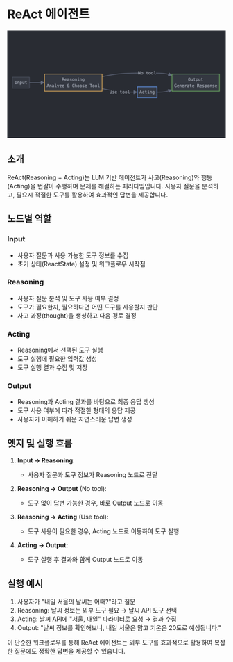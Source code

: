 # ReAct 에이전트

![다이어그램](image.png)

## 소개

ReAct(Reasoning + Acting)는 LLM 기반 에이전트가 사고(Reasoning)와 행동(Acting)을 번갈아 수행하며 문제를 해결하는 패러다임입니다. 사용자 질문을 분석하고, 필요시 적절한 도구를 활용하여 효과적인 답변을 제공합니다.

## 노드별 역할

### Input

- 사용자 질문과 사용 가능한 도구 정보를 수집
- 초기 상태(ReactState) 설정 및 워크플로우 시작점

### Reasoning

- 사용자 질문 분석 및 도구 사용 여부 결정
- 도구가 필요한지, 필요하다면 어떤 도구를 사용할지 판단
- 사고 과정(thought)을 생성하고 다음 경로 결정

### Acting

- Reasoning에서 선택된 도구 실행
- 도구 실행에 필요한 입력값 생성
- 도구 실행 결과 수집 및 저장

### Output

- Reasoning과 Acting 결과를 바탕으로 최종 응답 생성
- 도구 사용 여부에 따라 적절한 형태의 응답 제공
- 사용자가 이해하기 쉬운 자연스러운 답변 생성

## 엣지 및 실행 흐름

1. **Input → Reasoning**:

   - 사용자 질문과 도구 정보가 Reasoning 노드로 전달

2. **Reasoning → Output** (No tool):

   - 도구 없이 답변 가능한 경우, 바로 Output 노드로 이동

3. **Reasoning → Acting** (Use tool):

   - 도구 사용이 필요한 경우, Acting 노드로 이동하여 도구 실행

4. **Acting → Output**:
   - 도구 실행 후 결과와 함께 Output 노드로 이동

## 실행 예시

1. 사용자가 "내일 서울의 날씨는 어때?"라고 질문
2. Reasoning: 날씨 정보는 외부 도구 필요 → 날씨 API 도구 선택
3. Acting: 날씨 API에 "서울, 내일" 파라미터로 요청 → 결과 수집
4. Output: "날씨 정보를 확인해보니, 내일 서울은 맑고 기온은 20도로 예상됩니다."

이 단순한 워크플로우를 통해 ReAct 에이전트는 외부 도구를 효과적으로 활용하여 복잡한 질문에도 정확한 답변을 제공할 수 있습니다.
